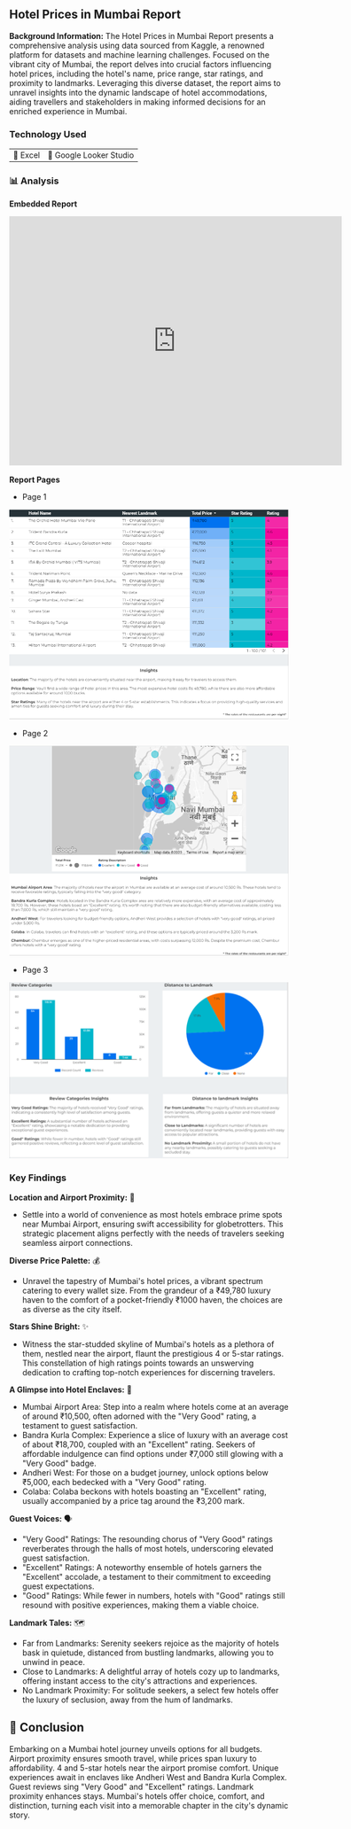 ## Hotel Prices in Mumbai Report

**Background Information:** The Hotel Prices in Mumbai Report presents a comprehensive analysis using data sourced from Kaggle, a renowned platform for datasets and machine learning challenges. Focused on the vibrant city of Mumbai, the report delves into crucial factors influencing hotel prices, including the hotel's name, price range, star ratings, and proximity to landmarks. Leveraging this diverse dataset, the report aims to unravel insights into the dynamic landscape of hotel accommodations, aiding travellers and stakeholders in making informed decisions for an enriched experience in Mumbai.

### Technology Used

<table>
  <tr>
    <td>🔹 Excel</td>
    <td>🔹 Google Looker Studio</td>
  </tr>
</table>

### 📊 Analysis

**Embedded Report**

<iframe width="600" height="450" src="https://lookerstudio.google.com/embed/reporting/0749cfa0-6a18-405d-ae91-4c3d01612c1d/page/IcWaD" frameborder="0" style="border:0" allowfullscreen></iframe>

**Report Pages**

- Page 1
  
[![Hotel Prices in Mumbai Page 1](/images/HotelPrices/HP01.png?raw=true)](/images/HotelPrices/HP01.png?raw=true) 

- Page 2
  
[![Hotel Prices in Mumbai Page 2](/images/HotelPrices/HP02.png?raw=true)](/images/HotelPrices/HP02.png?raw=true) 

- Page 3
  
[![Hotel Prices in Mumbai Page 3](/images/HotelPrices/HP03.png?raw=true)](/images/HotelPrices/HP03.png?raw=true) 


### Key Findings

**Location and Airport Proximity:** 🌆

- Settle into a world of convenience as most hotels embrace prime spots near Mumbai Airport, ensuring swift accessibility for globetrotters. This strategic placement aligns perfectly with the needs of travelers seeking seamless airport connections.

**Diverse Price Palette:** 💰

- Unravel the tapestry of Mumbai's hotel prices, a vibrant spectrum catering to every wallet size. From the grandeur of a ₹49,780 luxury haven to the comfort of a pocket-friendly ₹1000 haven, the choices are as diverse as the city itself.

**Stars Shine Bright:** ✨

- Witness the star-studded skyline of Mumbai's hotels as a plethora of them, nestled near the airport, flaunt the prestigious 4 or 5-star ratings. This constellation of high ratings points towards an unswerving dedication to crafting top-notch experiences for discerning travelers.

**A Glimpse into Hotel Enclaves:** 👀

- Mumbai Airport Area: Step into a realm where hotels come at an average of around ₹10,500, often adorned with the "Very Good" rating, a testament to guest satisfaction.
- Bandra Kurla Complex: Experience a slice of luxury with an average cost of about ₹18,700, coupled with an "Excellent" rating. Seekers of affordable indulgence can find options under ₹7,000 still glowing with a "Very Good" badge.
- Andheri West: For those on a budget journey, unlock options below ₹5,000, each bedecked with a "Very Good" rating.
- Colaba: Colaba beckons with hotels boasting an "Excellent" rating, usually accompanied by a price tag around the ₹3,200 mark.

**Guest Voices:** 🗣️

- "Very Good" Ratings: The resounding chorus of "Very Good" ratings reverberates through the halls of most hotels, underscoring elevated guest satisfaction.
- "Excellent" Ratings: A noteworthy ensemble of hotels garners the "Excellent" accolade, a testament to their commitment to exceeding guest expectations.
- "Good" Ratings: While fewer in numbers, hotels with "Good" ratings still resound with positive experiences, making them a viable choice.

**Landmark Tales:** 🗺️

- Far from Landmarks: Serenity seekers rejoice as the majority of hotels bask in quietude, distanced from bustling landmarks, allowing you to unwind in peace.
- Close to Landmarks: A delightful array of hotels cozy up to landmarks, offering instant access to the city's attractions and experiences.
- No Landmark Proximity: For solitude seekers, a select few hotels offer the luxury of seclusion, away from the hum of landmarks.


## 📝 Conclusion

Embarking on a Mumbai hotel journey unveils options for all budgets. Airport proximity ensures smooth travel, while prices span luxury to affordability. 4 and 5-star hotels near the airport promise comfort. Unique experiences await in enclaves like Andheri West and Bandra Kurla Complex. Guest reviews sing "Very Good" and "Excellent" ratings. Landmark proximity enhances stays. Mumbai's hotels offer choice, comfort, and distinction, turning each visit into a memorable chapter in the city's dynamic story.
